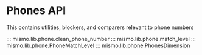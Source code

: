 # Phones API

This contains utilities, blockers, and comparers relevant to phone numbers

::: mismo.lib.phone.clean_phone_number
::: mismo.lib.phone.match_level
::: mismo.lib.phone.PhoneMatchLevel
::: mismo.lib.phone.PhonesDimension